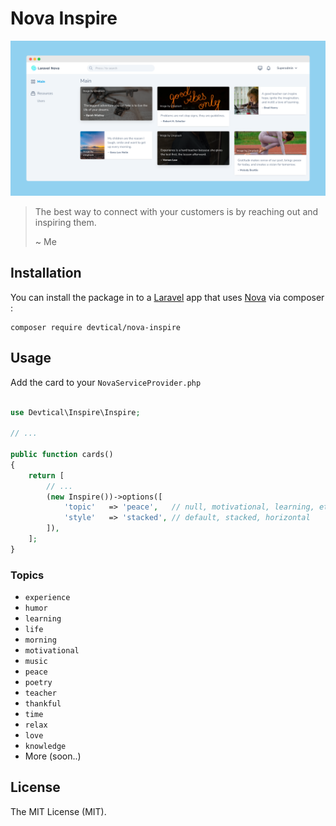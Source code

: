 # Nova Inspire

![Cover](art/cover.png)

> The best way to connect with your customers is by reaching out and inspiring them.
>
> ~ Me

## Installation

You can install the package in to a [Laravel](http://laravel.com) app that uses [Nova](http://nova.laravel.com) via composer :

```cli
composer require devtical/nova-inspire
```

## Usage

Add the card to your `NovaServiceProvider.php`

```php

use Devtical\Inspire\Inspire;

// ...

public function cards()
{
    return [
        // ...
        (new Inspire())->options([
            'topic'   => 'peace',   // null, motivational, learning, etc
            'style'   => 'stacked', // default, stacked, horizontal
        ]),
    ];
}
```

### Topics

-   `experience`
-   `humor`
-   `learning`
-   `life`
-   `morning`
-   `motivational`
-   `music`
-   `peace`
-   `poetry`
-   `teacher`
-   `thankful`
-   `time`
-   `relax`
-   `love`
-   `knowledge`
-   More (soon..)

## License

The MIT License (MIT).
